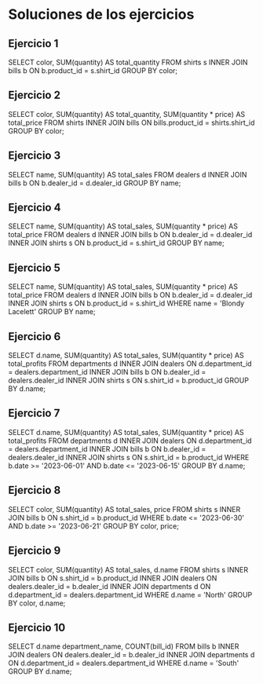 # Soluciones de los ejercicios

## Ejercicio 1
SELECT color, SUM(quantity) AS total_quantity
FROM shirts s
INNER JOIN bills  b
ON b.product_id = s.shirt_id
GROUP BY color;
## Ejercicio 2
SELECT color, SUM(quantity) AS total_quantity, SUM(quantity * price) AS total_price
FROM shirts
INNER JOIN bills ON bills.product_id = shirts.shirt_id GROUP BY color;

## Ejercicio 3
SELECT name, SUM(quantity) AS total_sales
FROM dealers d
INNER JOIN bills b
ON b.dealer_id = d.dealer_id
GROUP BY name;


## Ejercicio 4
SELECT name, SUM(quantity) AS total_sales, SUM(quantity * price) AS total_price
FROM dealers d
INNER JOIN bills b
ON b.dealer_id = d.dealer_id
INNER JOIN shirts s
ON b.product_id = s.shirt_id
GROUP BY name;


## Ejercicio 5
SELECT name, SUM(quantity) AS total_sales, SUM(quantity * price) AS total_price
FROM dealers d
INNER JOIN bills b
ON b.dealer_id = d.dealer_id
INNER JOIN shirts s
ON b.product_id = s.shirt_id
WHERE name = 'Blondy Lacelett'
GROUP BY name;

## Ejercicio 6
SELECT d.name, SUM(quantity) AS total_sales, SUM(quantity * price) AS total_profits
FROM departments d
INNER JOIN dealers
ON d.department_id = dealers.department_id
INNER JOIN bills b
ON b.dealer_id = dealers.dealer_id
INNER JOIN shirts s
ON s.shirt_id = b.product_id
GROUP BY d.name;

## Ejercicio 7
SELECT d.name, SUM(quantity) AS total_sales, SUM(quantity * price) AS total_profits
FROM departments d
INNER JOIN dealers 
ON d.department_id = dealers.department_id
INNER JOIN bills b
ON b.dealer_id = dealers.dealer_id
INNER JOIN shirts s
ON s.shirt_id = b.product_id
WHERE b.date >= '2023-06-01' AND b.date <= '2023-06-15'
GROUP BY d.name;

## Ejercicio 8
SELECT color, SUM(quantity) AS total_sales, price
FROM shirts s
INNER JOIN bills b
ON s.shirt_id = b.product_id
WHERE b.date <= '2023-06-30' AND b.date >= '2023-06-21'
GROUP BY color, price;


## Ejercicio 9
SELECT color, SUM(quantity) AS total_sales, d.name
FROM shirts s
INNER JOIN bills b
ON s.shirt_id = b.product_id
INNER JOIN dealers
ON dealers.dealer_id = b.dealer_id
INNER JOIN departments d
ON d.department_id = dealers.department_id
WHERE d.name = 'North'
GROUP BY color, d.name;

## Ejercicio 10
SELECT d.name department_name, COUNT(bill_id)
FROM bills b
INNER JOIN dealers 
ON dealers.dealer_id = b.dealer_id
INNER JOIN departments d
ON d.department_id = dealers.department_id
WHERE d.name = 'South'
GROUP BY d.name;